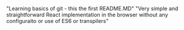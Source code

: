"Learning basics of git - this the first README.MD" 
"Very simple and straightforward React implementation in the browser without any configuraito or use of ES6 or transpilers" 

